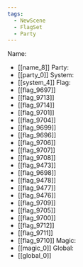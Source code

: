 ```yaml
---
tags:
  - NewScene
  - FlagSet
  - Party
---
```

Name:
- [[name_8]]
Party:
- [[party_0]]
System:
- [[system_4]]
Flag:
- [[flag_9697]]
- [[flag_9713]]
- [[flag_9714]]
- [[flag_9701]]
- [[flag_9704]]
- [[flag_9699]]
- [[flag_9696]]
- [[flag_9706]]
- [[flag_9707]]
- [[flag_9708]]
- [[flag_9473]]
- [[flag_9698]]
- [[flag_9478]]
- [[flag_9477]]
- [[flag_9476]]
- [[flag_9709]]
- [[flag_9705]]
- [[flag_9700]]
- [[flag_9712]]
- [[flag_9711]]
- [[flag_9710]]
Magic:
- [[magic_0]]
Global:
- [[global_0]]
